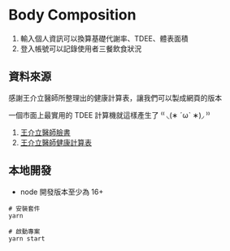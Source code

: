 # Body Composition
1. 輸入個人資訊可以換算基礎代謝率、TDEE、體表面積
2. 登入帳號可以記錄使用者三餐飲食狀況
## 資料來源

感謝王介立醫師所整理出的健康計算表，讓我們可以製成網頁的版本

一個市面上最實用的 TDEE 計算機就這樣產生了 ⁽⁽ ◟(∗ ˊωˋ ∗)◞ ⁾⁾

1. [王介立醫師臉書](https://www.facebook.com/100050186212776/posts/pfbid08kibVooUgdRwAn2LjWSRjzVJ5wzvjYncGqP2XvvR8vC9SYPqqH86HZ3uTZGqesy2l/)
2. [王介立醫師健康計算表](https://docs.google.com/spreadsheets/d/1GLaLw3TQuzm4O5WP2-sJW6uqr2tHzwVbsWAbgKxBs58/edit#gid=1188828647)



## 本地開發
* node 開發版本至少為 16+ 

```shell
# 安裝套件
yarn  

# 啟動專案
yarn start
```
